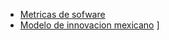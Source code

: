 - [Metricas de sofware](https://www.geeksforgeeks.org/software-measurement-and-metrics/)
- [Modelo de innovacion mexicano](https://docs.google.com/document/d/1m9SWNji7jdm4dav4rR2slMkFJL2f_JMW/edit) ]